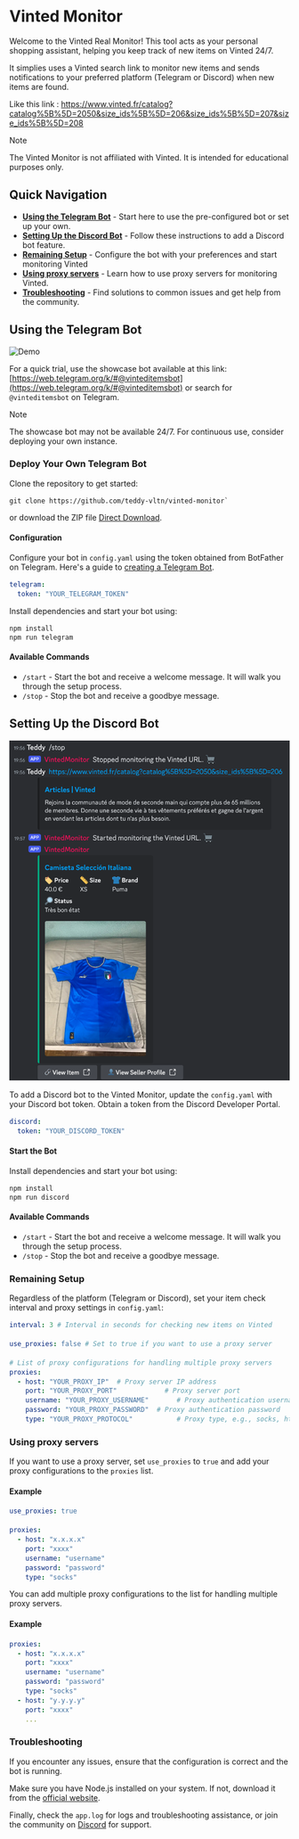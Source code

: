 Vinted Monitor
==============

Welcome to the Vinted Real Monitor! This tool acts as your personal shopping assistant, helping you keep track of new items on Vinted 24/7.

It simplies uses a Vinted search link to monitor new items and sends notifications to your preferred platform (Telegram or Discord) when new items are found.

Like this link : https://www.vinted.fr/catalog?catalog%5B%5D=2050&size_ids%5B%5D=206&size_ids%5B%5D=207&size_ids%5B%5D=208

> [!NOTE]
> The Vinted Monitor is not affiliated with Vinted. It is intended for educational purposes only.

Quick Navigation
----------------

*   **[Using the Telegram Bot](#using-the-telegram-bot)** - Start here to use the pre-configured bot or set up your own.
*   **[Setting Up the Discord Bot](#setting-up-the-discord-bot)** - Follow these instructions to add a Discord bot feature.
*   **[Remaining Setup](#remaining-setup)** - Configure the bot with your preferences and start monitoring Vinted
*   **[Using proxy servers](#using-proxy-servers)** - Learn how to use proxy servers for monitoring Vinted.
*   **[Troubleshooting](#troubleshooting)** - Find solutions to common issues and get help from the community.

Using the Telegram Bot
----------------------

![Demo](./etc/demo.gif)

For a quick trial, use the showcase bot available at this link: [https://web.telegram.org/k/#@vinteditemsbot](https://web.telegram.org/k/#@vinteditemsbot) or search for `@vinteditemsbot` on Telegram.

> [!NOTE]  
> The showcase bot may not be available 24/7. For continuous use, consider deploying your own instance.

### Deploy Your Own Telegram Bot

Clone the repository to get started:

```shell
git clone https://github.com/teddy-vltn/vinted-monitor`
```

or download the ZIP file [Direct Download](https://github.com/teddy-vltn/vinted-monitor/archive/refs/heads/main.zip).

#### Configuration

Configure your bot in `config.yaml` using the token obtained from BotFather on Telegram. Here's a guide to [creating a Telegram Bot](https://core.telegram.org/bots/tutorial).

```yaml
telegram:   
  token: "YOUR_TELEGRAM_TOKEN"
```

Install dependencies and start your bot using:

```shell
npm install 
npm run telegram
```

#### Available Commands

*   `/start` - Start the bot and receive a welcome message. It will walk you through the setup process.
*   `/stop` - Stop the bot and receive a goodbye message.

Setting Up the Discord Bot
--------------------------

![Demo](./etc/demo-discord.png)

To add a Discord bot to the Vinted Monitor, update the `config.yaml` with your Discord bot token. Obtain a token from the Discord Developer Portal.

```yaml
discord:   
  token: "YOUR_DISCORD_TOKEN"
```

#### Start the Bot

Install dependencies and start your bot using:

```shell
npm install
npm run discord
```

#### Available Commands

*   `/start` - Start the bot and receive a welcome message. It will walk you through the setup process.
*   `/stop` - Stop the bot and receive a goodbye message.

### Remaining Setup

Regardless of the platform (Telegram or Discord), set your item check interval and proxy settings in `config.yaml`:

```yaml
interval: 3 # Interval in seconds for checking new items on Vinted

use_proxies: false # Set to true if you want to use a proxy server

# List of proxy configurations for handling multiple proxy servers
proxies:
  - host: "YOUR_PROXY_IP"  # Proxy server IP address
    port: "YOUR_PROXY_PORT"            # Proxy server port
    username: "YOUR_PROXY_USERNAME"       # Proxy authentication username
    password: "YOUR_PROXY_PASSWORD"  # Proxy authentication password
    type: "YOUR_PROXY_PROTOCOL"           # Proxy type, e.g., socks, http
```

### Using proxy servers

If you want to use a proxy server, set `use_proxies` to `true` and add your proxy configurations to the `proxies` list.

#### Example

```yaml
use_proxies: true

proxies:
  - host: "x.x.x.x"
    port: "xxxx"
    username: "username"
    password: "password"
    type: "socks"
```

You can add multiple proxy configurations to the list for handling multiple proxy servers.

#### Example

```yaml
proxies:
  - host: "x.x.x.x"
    port: "xxxx"
    username: "username"
    password: "password"
    type: "socks"
  - host: "y.y.y.y"
    port: "xxxx"
    ...
```

### Troubleshooting

If you encounter any issues, ensure that the configuration is correct and the bot is running.

Make sure you have Node.js installed on your system. If not, download it from the [official website](https://nodejs.org/).

Finally, check the `app.log` for logs and troubleshooting assistance, or join the community on [Discord](https://discord.gg/HgMHRjXqhQ) for support.
